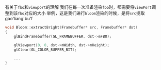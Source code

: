 有关于`fbo`和`viewport`的理解
我们在每一次准备渲染`fbo`时，都需要将`viewPort`调整到该`fbo`对应的大小
举例，这是我们进行`bloom`渲染的时候，是将`src`提取gao'liang'bu'f
```cpp
void Bloom::extractBright(Framebuffer* src, Framebuffer* dst)
{
	glBindFramebuffer(GL_FRAMEBUFFER, dst->mFBO);

	glViewport(0, 0, dst->mWidth, dst->mHeight);
	glClear(GL_COLOR_BUFFER_BIT);
	
	...
}
```
<!--stackedit_data:
eyJoaXN0b3J5IjpbLTIzNjEzODUzNl19
-->
